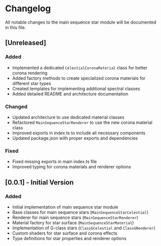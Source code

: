 # Changelog

All notable changes to the main sequence star module will be documented in this file.

## [Unreleased]

### Added

- Implemented a dedicated `CelestialCoronaMaterial` class for better corona rendering
- Added factory methods to create specialized corona materials for different star types
- Created templates for implementing additional spectral classes
- Added detailed README and architecture documentation

### Changed

- Updated architecture to use dedicated material classes
- Refactored `MainSequenceStarRenderer` to use the new corona material class
- Improved exports in index.ts to include all necessary components
- Updated package.json with proper exports and dependencies

### Fixed

- Fixed missing exports in main index.ts file
- Improved typing for corona materials and renderer options

## [0.0.1] - Initial Version

### Added

- Initial implementation of main sequence star module
- Base classes for main sequence stars (`MainSequenceStarCelestial`)
- Renderer for main sequence stars (`MainSequenceStarRenderer`)
- Material factory for star surface (`MainSequenceStarMaterial`)
- Implementation of G-class stars (`ClassGCelestial` and `ClassGRenderer`)
- Custom shaders for star surface and corona effects
- Type definitions for star properties and renderer options
